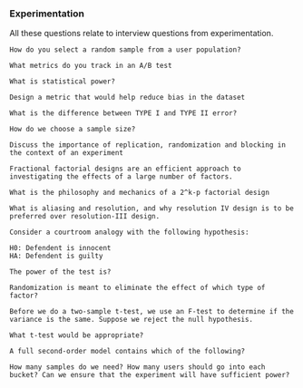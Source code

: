 ### Experimentation


All these questions relate to interview questions from experimentation.

```
How do you select a random sample from a user population?
```

```
What metrics do you track in an A/B test
```

```
What is statistical power?
```

```
Design a metric that would help reduce bias in the dataset
```

```
What is the difference between TYPE I and TYPE II error?
```

```
How do we choose a sample size?
```

```
Discuss the importance of replication, randomization and blocking in the context of an experiment
```


```
Fractional factorial designs are an efficient approach to investigating the effects of a large number of factors.

What is the philosophy and mechanics of a 2^k-p factorial design
```

```
What is aliasing and resolution, and why resolution IV design is to be preferred over resolution-III design.
```

```
Consider a courtroom analogy with the following hypothesis: 

H0: Defendent is innocent
HA: Defendent is guilty

The power of the test is?
```

```
Randomization is meant to eliminate the effect of which type of factor? 
```

```
Before we do a two-sample t-test, we use an F-test to determine if the variance is the same. Suppose we reject the null hypothesis.

What t-test would be appropriate?
```

```
A full second-order model contains which of the following?
```

```
How many samples do we need? How many users should go into each bucket? Can we ensure that the experiment will have sufficient power?
```





